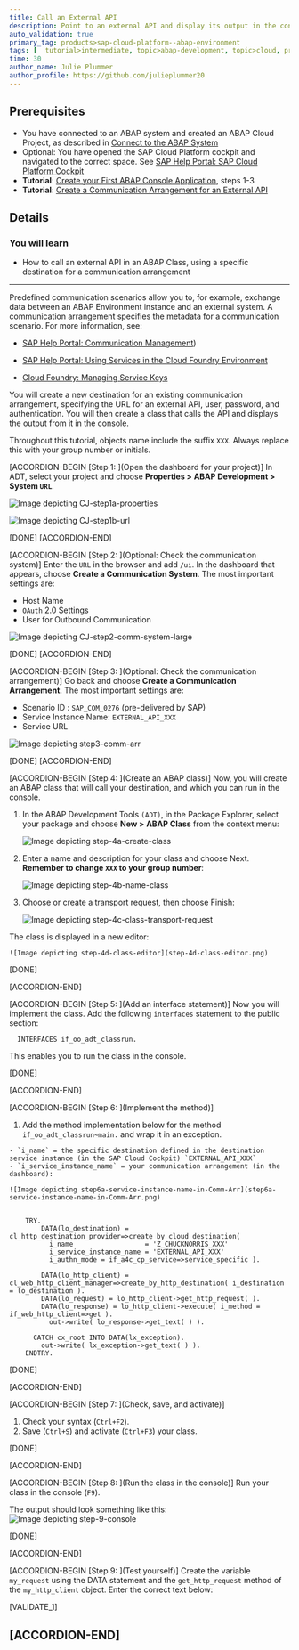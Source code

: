 ```yaml
---
title: Call an External API
description: Point to an external API and display its output in the console.
auto_validation: true
primary_tag: products>sap-cloud-platform--abap-environment
tags: [  tutorial>intermediate, topic>abap-development, topic>cloud, products>sap-cloud-platform ]
time: 30
author_name: Julie Plummer
author_profile: https://github.com/julieplummer20
---
```


## Prerequisites  
- You have connected to an ABAP system and created an ABAP Cloud Project, as described in [Connect to the ABAP System
](https://help.sap.com/viewer/65de2977205c403bbc107264b8eccf4b/Cloud/en-US/7379dbd2e1684119bc1dd28874bbbb7b.html)
-  Optional: You have opened the SAP Cloud Platform cockpit and navigated to the correct space. See [SAP Help Portal: SAP Cloud Platform Cockpit](https://help.sap.com/viewer/65de2977205c403bbc107264b8eccf4b/Cloud/en-US/e47748b5bb571014afedc70595804f3e.html)
- **Tutorial**: [Create your First ABAP Console Application](abap-environment-console-application), steps 1-3
- **Tutorial**: [Create a Communication Arrangement for an External API](abap-env-create-comm-arrangement-api)

## Details
### You will learn  
  - How to call an external API in an ABAP Class, using a specific destination for a communication arrangement

---

Predefined communication scenarios allow you to, for example, exchange data between an ABAP Environment instance and an external system.
A communication arrangement specifies the metadata for a communication scenario.
For more information, see:

- [SAP Help Portal: Communication Management](https://help.sap.com/viewer/65de2977205c403bbc107264b8eccf4b/Cloud/en-US/2e84a10c430645a88bdbfaaa23ac9ff7.html))

- [SAP Help Portal: Using Services in the Cloud Foundry Environment](https://help.sap.com/viewer/65de2977205c403bbc107264b8eccf4b/Cloud/en-US/f22029f0e7404448ab65f71ff5b0804d.html)

- [Cloud Foundry: Managing Service Keys](https://docs.cloudfoundry.org/devguide/services/service-keys.html)

You will create a new destination for an existing communication arrangement, specifying the URL for an external API, user, password, and authentication.
You will then create a class that calls the API and displays the output from it in the console.

Throughout this tutorial, objects name include the suffix `XXX`. Always replace this with your group number or initials.

[ACCORDION-BEGIN [Step 1: ](Open the dashboard for your project)]
In ADT, select your project and choose **Properties > ABAP Development > System `URL`**.

![Image depicting CJ-step1a-properties](CJ-step1a-properties.png)  

![Image depicting CJ-step1b-url](CJ-step1b-url.png)  

[DONE]
[ACCORDION-END]

[ACCORDION-BEGIN [Step 2: ](Optional: Check the communication system)]
Enter the `URL` in the browser and add `/ui`.
In the dashboard that appears, choose **Create a Communication System**.
The most important settings are:

- Host Name
- `OAuth` 2.0 Settings
- User for Outbound Communication

![Image depicting CJ-step2-comm-system-large](CJ-step2-comm-system-large.png)  

[DONE]
[ACCORDION-END]

[ACCORDION-BEGIN [Step 3: ](Optional: Check the communication arrangement)]
Go back and choose **Create a Communication Arrangement**.
The most important settings are:

- Scenario ID : `SAP_COM_0276` (pre-delivered by SAP)
- Service Instance Name: `EXTERNAL_API_XXX`
- Service URL

![Image depicting step3-comm-arr](step3-comm-arr.png)  


[DONE]
[ACCORDION-END]

[ACCORDION-BEGIN [Step 4: ](Create an ABAP class)]
Now, you will create an ABAP class that will call your destination, and which you can run in the console.

1. In the ABAP Development Tools `(ADT)`, in the Package Explorer, select your package and choose **New > ABAP Class** from the context menu:

    ![Image depicting step-4a-create-class](step-4a-create-class.png)

2. Enter a name and description for your class and choose Next. **Remember to change `XXX` to your group number**:

    ![Image depicting step-4b-name-class](step-4b-name-class.png)

3. Choose or create a transport request, then choose Finish:

    ![Image depicting step-4c-class-transport-request](step-4c-class-transport-request.png)

The class is displayed in a new editor:

    ![Image depicting step-4d-class-editor](step-4d-class-editor.png)

[DONE]

[ACCORDION-END]

[ACCORDION-BEGIN [Step 5: ](Add an interface statement)]
Now you will implement the class.
Add the following `interfaces` statement to the public section:

```ABAP
  INTERFACES if_oo_adt_classrun.
```
This enables you to run the class in the console.

[DONE]

[ACCORDION-END]

[ACCORDION-BEGIN [Step 6: ](Implement the method)]
  1. Add the method implementation below for the method `if_oo_adt_classrun~main.` and wrap it in an exception.

    - `i_name` = the specific destination defined in the destination service instance (in the SAP Cloud Cockpit) `EXTERNAL_API_XXX`
    - `i_service_instance_name` = your communication arrangement (in the dashboard):

    ![Image depicting step6a-service-instance-name-in-Comm-Arr](step6a-service-instance-name-in-Comm-Arr.png)

```ABAP

    TRY.
        DATA(lo_destination) = cl_http_destination_provider=>create_by_cloud_destination(
          i_name                  = 'Z_CHUCKNORRIS_XXX'
          i_service_instance_name = 'EXTERNAL_API_XXX'
          i_authn_mode = if_a4c_cp_service=>service_specific ).

        DATA(lo_http_client) = cl_web_http_client_manager=>create_by_http_destination( i_destination = lo_destination ).
        DATA(lo_request) = lo_http_client->get_http_request( ).
        DATA(lo_response) = lo_http_client->execute( i_method = if_web_http_client=>get ).
          out->write( lo_response->get_text( ) ).

      CATCH cx_root INTO DATA(lx_exception).
        out->write( lx_exception->get_text( ) ).
    ENDTRY.

```

[DONE]

[ACCORDION-END]

[ACCORDION-BEGIN [Step 7: ](Check, save, and activate)]
1. Check your syntax (`Ctrl+F2`).
2. Save (`Ctrl+S`) and activate (`Ctrl+F3`) your class.

[DONE]

[ACCORDION-END]

[ACCORDION-BEGIN [Step 8: ](Run the class in the console)]
Run your class in the console (`F9`).

The output should look something like this:
![Image depicting step-9-console](step-9-console.png)

[DONE]

[ACCORDION-END]

[ACCORDION-BEGIN [Step 9: ](Test yourself)]
Create the variable `my_request` using the DATA statement and the `get_http_request` method of the `my_http_client` object. Enter the correct text below:

[VALIDATE_1]

[ACCORDION-END]
---

